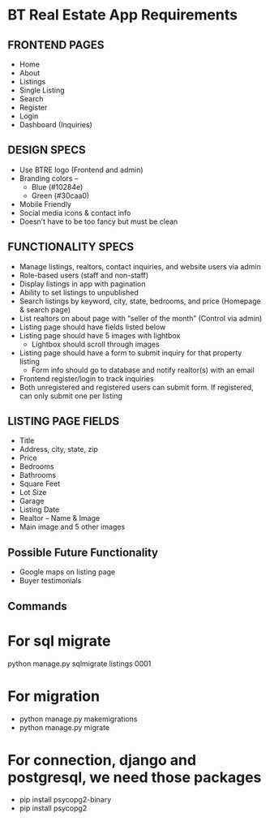 # BT Real Estate App Requirements

## FRONTEND PAGES

- Home
- About
- Listings
- Single Listing
- Search
- Register
- Login
- Dashboard (Inquiries)

## DESIGN SPECS

- Use BTRE logo (Frontend and admin)
- Branding colors – 
  - Blue (#10284e)
  - Green (#30caa0)
- Mobile Friendly
- Social media icons & contact info
- Doesn’t have to be too fancy but must be clean

## FUNCTIONALITY SPECS

- Manage listings, realtors, contact inquiries, and website users via admin
- Role-based users (staff and non-staff)
- Display listings in app with pagination
- Ability to set listings to unpublished
- Search listings by keyword, city, state, bedrooms, and price (Homepage & search page)
- List realtors on about page with “seller of the month” (Control via admin)
- Listing page should have fields listed below
- Listing page should have 5 images with lightbox
  - Lightbox should scroll through images
- Listing page should have a form to submit inquiry for that property listing
  - Form info should go to database and notify realtor(s) with an email
- Frontend register/login to track inquiries
- Both unregistered and registered users can submit form. If registered, can only submit one per listing

## LISTING PAGE FIELDS

- Title
- Address, city, state, zip
- Price
- Bedrooms
- Bathrooms
- Square Feet
- Lot Size
- Garage
- Listing Date
- Realtor – Name & Image
- Main image and 5 other images

## Possible Future Functionality

- Google maps on listing page
- Buyer testimonials


## Commands 
# For sql migrate
 python manage.py sqlmigrate listings 0001 
# For migration 
-  python manage.py makemigrations 
-  python manage.py migrate
# For connection, django and postgresql, we need those packages 
-  pip install psycopg2-binary
-  pip install psycopg2